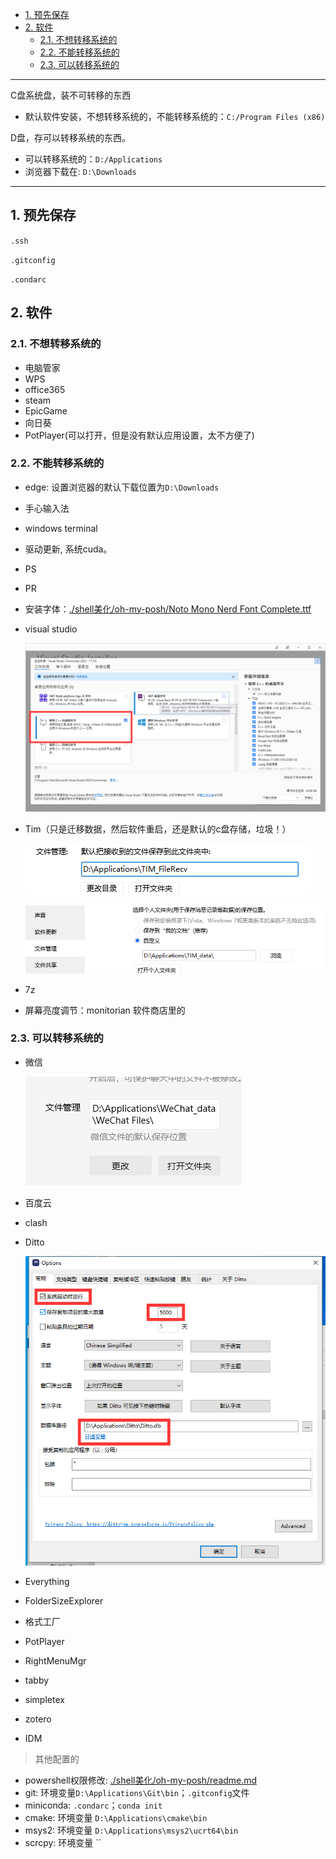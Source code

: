 - [1. 预先保存](#1-预先保存)
- [2. 软件](#2-软件)
  - [2.1. 不想转移系统的](#21-不想转移系统的)
  - [2.2. 不能转移系统的](#22-不能转移系统的)
  - [2.3. 可以转移系统的](#23-可以转移系统的)


---

C盘系统盘，装不可转移的东西
- 默认软件安装，不想转移系统的，不能转移系统的：`C:/Program Files (x86)`

D盘，存可以转移系统的东西。
- 可以转移系统的：`D:/Applications`
- 浏览器下载在: `D:\Downloads`
---

## 1. 预先保存

`.ssh`

`.gitconfig`

`.condarc`


## 2. 软件

### 2.1. 不想转移系统的

- 电脑管家
- WPS
- office365
- steam
- EpicGame
- 向日葵
- PotPlayer(可以打开，但是没有默认应用设置，太不方便了)

### 2.2. 不能转移系统的
- edge: 设置浏览器的默认下载位置为`D:\Downloads`
- 手心输入法
- windows terminal
- 驱动更新, 系统cuda。
- PS
- PR
- 安装字体：[./shell美化/oh-my-posh/Noto Mono Nerd Font Complete.ttf](<../shell美化/oh-my-posh/Noto Mono Nerd Font Complete.ttf>)
- visual studio

  ![Alt text](../../../images1/image-3.png)


- Tim（只是迁移数据，然后软件重启，还是默认的c盘存储，垃圾！）

    ![Alt text](../../../images1/image-5.png)
    
    ![Alt text](../../../images1/image-4.png)
- 7z
- 屏幕亮度调节：monitorian 软件商店里的

### 2.3. 可以转移系统的

- 微信

  ![Alt text](../../../images1/image-6.png)

- 百度云
- clash
- Ditto

    ![Alt text](../../../images1/image-7.png)
- Everything
- FolderSizeExplorer
- 格式工厂
- PotPlayer
- RightMenuMgr
- tabby
- simpletex
- zotero
- IDM

> 其他配置的

- powershell权限修改: [./shell美化/oh-my-posh/readme.md](../shell美化/oh-my-posh/readme.md)
- git: 环境变量`D:\Applications\Git\bin`；`.gitconfig`文件
- miniconda: `.condarc`；`conda init`
- cmake: 环境变量 `D:\Applications\cmake\bin`
- msys2: 环境变量 `D:\Applications\msys2\ucrt64\bin`
- scrcpy: 环境变量 ``

